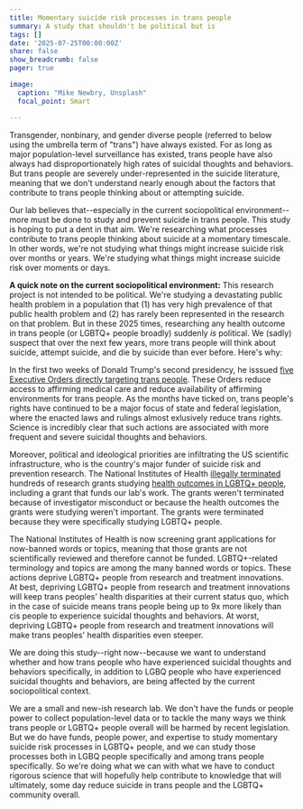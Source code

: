 ```yaml
---
title: Momentary suicide risk processes in trans people
summary: A study that shouldn't be political but is
tags: []
date: '2025-07-25T00:00:00Z'
share: false
show_breadcrumb: false
pager: true

image:
  caption: "Mike Newbry, Unsplash"
  focal_point: Smart

---
```

Transgender, nonbinary, and gender diverse people (referred to below using the umbrella term of "trans") have always existed. For as long as major population-level surveillance has existed, trans people have also always had disproportionately high rates of suicidal thoughts and behaviors. But trans people are severely under-represented in the suicide literature, meaning that we don't understand nearly enough about the factors that contribute to trans people thinking about or attempting suicide.

Our lab believes that--especially in the current sociopolitical environment--more must be done to study and prevent suicide in trans people. This study is hoping to put a dent in that aim. We're researching what processes contribute to trans people thinking about suicide at a momentary timescale. In other words, we're not studying what things might increase suicide risk over months or years. We're studying what things might increase suicide risk over moments or days.

**A quick note on the current sociopolitical environment:** This research project is not intended to be political. We're studying a devastating public health problem in a population that (1) has very high prevalence of that public health problem and (2) has rarely been represented in the research on that problem. But in these 2025 times, researching any health outcome in trans people (or LGBTQ+ people broadly) suddenly *is* political. We (sadly) suspect that over the next few years, more trans people will think about suicide, attempt suicide, and die by suicide than ever before. Here's why:

In the first two weeks of Donald Trump's second presidency, he isssued [five Executive Orders directly targeting trans people](https://www.hrc.org/news/understanding-executive-orders-and-what-they-mean-for-the-lgbtq-community). These Orders reduce access to affirming medical care and reduce availability of affirming environments for trans people. As the months have ticked on, trans people's rights have continued to be a major focus of state and federal legislation, where the enacted laws and rulings almost exlusively reduce trans rights. Science is incredibly clear that such actions are associated with more frequent and severe suicidal thoughts and behaviors. 

Moreover, political and ideological priorities are infiltrating the US scientific infrastructure, who is the country's major funder of suicide risk and prevention research. The National Institutes of Health [illegally terminated](https://www.science.org/content/article/judge-orders-nih-restore-hundreds-grants-cut-under-trump) hundreds of research grants studying [health outcomes in LGBTQ+ people](https://projects.propublica.org/nih-cuts-research-lost-trump/), including a grant that funds our lab's work. The grants weren't terminated because of investigator misconduct or because the health outcomes the grants were studying weren't important. The grants were terminated because they were specifically studying LGBTQ+ people. 

The National Institutes of Health is now screening grant applications for now-banned words or topics, meaning that those grants are not scientifically reviewed and therefore cannot be funded. LGBTQ+-related terminology and topics are among the many banned words or topics. These actions deprive LGBTQ+ people from research and treatment innovations. At best, depriving LGBTQ+ people from research and treatment innovations will keep trans peoples' health disparities at their current status quo, which in the case of suicide means trans people being up to 9x more likely than cis people to experience suicidal thoughts and behaviors. At worst, depriving LGBTQ+ people from research and treatment innovations will make trans peoples' health disparities even steeper.

We are doing this study--right now--because we want to understand whether and how trans people who have experienced suicidal thoughts and behaviors specifically, in addition to LGBQ people who have experienced suicidal thoughts and behaviors, are being affected by the current sociopolitical context. 

We are a small and new-ish research lab. We don't have the funds or people power to collect population-level data or to tackle the many ways we think trans people or LGBTQ+ people overall will be harmed by recent legislation. But we do have funds, people power, and expertise to study momentary suicide risk processes in LGBTQ+ people, and we can study those processes both in LGBQ people specifically and among trans people specifically. So we're doing what we can with what we have to conduct rigorous science that will hopefully help contribute to knowledge that will ultimately, some day reduce suicide in trans people and the LGBTQ+ community overall.